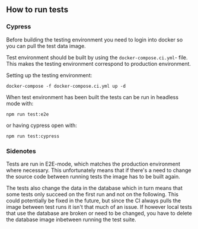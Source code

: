 ## How to run tests

### Cypress

Before building the testing environment you need to login into docker so you can pull the test data image.

Test environment should be built by using the `docker-compose.ci.yml`- file. This makes the testing environment correspond to production environment.

Setting up the testing environment:

`docker-compose -f docker-compose.ci.yml up -d`

When test environment has been built the tests can be run in headless mode with:

`npm run test:e2e`

or having cypress open with:

`npm run test:cypress`

### Sidenotes

Tests are run in E2E-mode, which matches the production environment where necessary. This unfortunately means that if there's a need to change the source code between running tests the image has to be built again.

The tests also change the data in the database which in turn means that some tests only succeed on the first run and not on the following. This could potentially be fixed in the future, but since the CI always pulls the image between test runs it isn't that much of an issue. If however local tests that use the database are broken or need to be changed, you have to delete the database image inbetween running the test suite.
